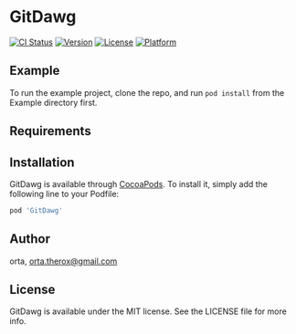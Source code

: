 # GitDawg

[![CI Status](http://img.shields.io/travis/orta/GitDawg.svg?style=flat)](https://travis-ci.org/orta/GitDawg)
[![Version](https://img.shields.io/cocoapods/v/GitDawg.svg?style=flat)](http://cocoapods.org/pods/GitDawg)
[![License](https://img.shields.io/cocoapods/l/GitDawg.svg?style=flat)](http://cocoapods.org/pods/GitDawg)
[![Platform](https://img.shields.io/cocoapods/p/GitDawg.svg?style=flat)](http://cocoapods.org/pods/GitDawg)

## Example

To run the example project, clone the repo, and run `pod install` from the Example directory first.

## Requirements

## Installation

GitDawg is available through [CocoaPods](http://cocoapods.org). To install
it, simply add the following line to your Podfile:

```ruby
pod 'GitDawg'
```

## Author

orta, orta.therox@gmail.com

## License

GitDawg is available under the MIT license. See the LICENSE file for more info.
